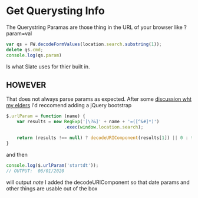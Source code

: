 # Get Querysting Info

The Querystring Paramas are those thing in the URL of your browser like ?param=val

```JAVASCRIPT
var qs = FW.decodeFormValues(location.search.substring(1));
delete qs.cmd;
console.log(qs.param)
```

Is what Slate uses for thier built in.   

## HOWEVER

That does not always parse params as expected.   After some [discussion wht my elders](https://stackoverflow.com/questions/7731778/get-query-string-parameters-url-values-with-jquery-javascript-querystring)
 I'd reccomend adding a jQuery bootstrap
 
```JAVASCRIPT
$.urlParam = function (name) {
    var results = new RegExp('[\?&]' + name + '=([^&#]*)')
                      .exec(window.location.search);

    return (results !== null) ? decodeURIComponent(results[1]) || 0 : false;
}
```

and then 

```JAVASCRIPT
console.log($.urlParam('startdt'));
// OUTPUT:  06/01/2020
```
will output 
*note*  I added the decodeURIComponent so that date params and other things are usable out of the box
